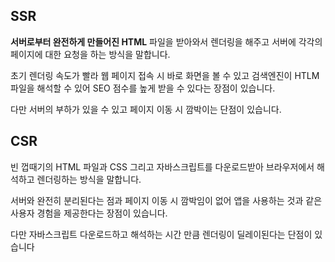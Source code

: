 ## SSR

**서버로부터 완전하게 만들어진 HTML** 파일을 받아와서 렌더링을 해주고 서버에 각각의 페이지에 대한 요청을 하는 방식을 말합니다.

초기 렌더링 속도가 빨라 웹 페이지 접속 시 바로 화면을 볼 수 있고 검색엔진이 HTLM 파일을 해석할 수 있어 SEO 점수를 높게 받을 수 있다는 장점이 있습니다.

다만 서버의 부하가 있을 수 있고 페이지 이동 시 깜박이는 단점이 있습니다.

## CSR

빈 껍때기의 HTML 파일과 CSS 그리고 자바스크립트를 다운로드받아 브라우저에서 해석하고 렌더링하는 방식을 말합니다.

서버와 완전히 분리된다는 점과 페이지 이동 시 깜박임이 없어 앱을 사용하는 것과 같은 사용자 경험을 제공한다는 장점이 있습니다.

다만 자바스크립트 다운로드하고 해석하는 시간 만큼 렌더링이 딜레이된다는 단점이 있습니다
